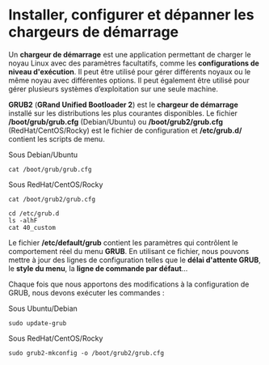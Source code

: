# Installer, configurer et dépanner les chargeurs de démarrage

Un **chargeur de démarrage** est une application permettant de charger le noyau Linux avec des paramètres facultatifs, comme les **configurations de niveau d'exécution**. Il peut être utilisé pour gérer différents noyaux ou le même noyau avec différentes options. Il peut également être utilisé pour gérer plusieurs systèmes d’exploitation sur une seule machine.

**GRUB2** (**GRand Unified Bootloader 2**) est le **chargeur de démarrage** installé sur les distributions les plus courantes disponibles. Le fichier **/boot/grub/grub.cfg** (Debian/Ubuntu) ou **/boot/grub2/grub.cfg** (RedHat/CentOS/Rocky) est le fichier de configuration et **/etc/grub.d/** contient les scripts de menu.

Sous Debian/Ubuntu
```
cat /boot/grub/grub.cfg
```

Sous RedHat/CentOS/Rocky
```
cat /boot/grub2/grub.cfg
```

```
cd /etc/grub.d
ls -alhF
cat 40_custom
```

Le fichier **/etc/default/grub** contient les paramètres qui contrôlent le comportement réel du menu **GRUB**. En utilisant ce fichier, nous pouvons mettre à jour des lignes de configuration telles que le **délai d'attente GRUB**, le **style du menu**, la **ligne de commande par défaut**...

Chaque fois que nous apportons des modifications à la configuration de GRUB, nous devons exécuter les commandes :

Sous Ubuntu/Debian
```
sudo update-grub
```

Sous RedHat/CentOS/Rocky
```
sudo grub2-mkconfig -o /boot/grub2/grub.cfg
```